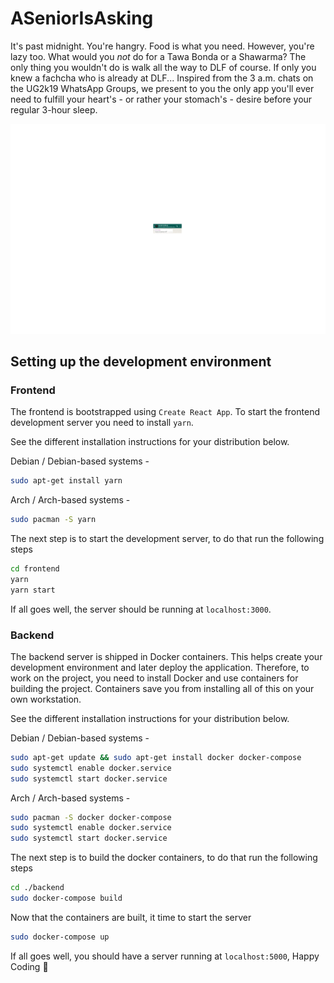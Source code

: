 # ASeniorIsAsking

It's past midnight. You're hangry. Food is what you need. However, you're lazy too. What would you *not* do for a Tawa Bonda or a Shawarma? The only thing you wouldn't do is walk all the way to DLF of course. If only you knew a fachcha who is already at DLF... Inspired from the 3 a.m. chats on the UG2k19 WhatsApp Groups, we present to you the only app you'll ever need to fulfill your heart's - or rather your stomach's - desire before your regular 3-hour sleep.

<img src="./readme_media/screenshot.gif"/>

## Setting up the development environment
### Frontend
The frontend is bootstrapped using `Create React App`. To start the frontend
development server you need to install `yarn`.

See the different installation instructions for your distribution below.

Debian / Debian-based systems -

```bash
sudo apt-get install yarn
```

Arch / Arch-based systems -

```bash
sudo pacman -S yarn
```

The next step is to start the development server, to do that run the following
steps

```bash
cd frontend
yarn
yarn start
```

If all goes well, the server should be running at `localhost:3000`.

### Backend
The backend server is shipped in Docker containers. This helps create
your development environment and later deploy the application. Therefore, to
work on the project, you need to install Docker and use containers for building
the project. Containers save you from installing all of this on your own
workstation.

See the different installation instructions for your distribution below.

Debian / Debian-based systems -

```bash
sudo apt-get update && sudo apt-get install docker docker-compose
sudo systemctl enable docker.service
sudo systemctl start docker.service
```

Arch / Arch-based systems -
```bash
sudo pacman -S docker docker-compose
sudo systemctl enable docker.service
sudo systemctl start docker.service
```

The next step is to build the docker containers, to do that run the following
steps

```bash
cd ./backend
sudo docker-compose build
```

Now that the containers are built, it time to start the server

```bash
sudo docker-compose up
```

If all goes well, you should have a server running at `localhost:5000`,
Happy Coding :rocket:
